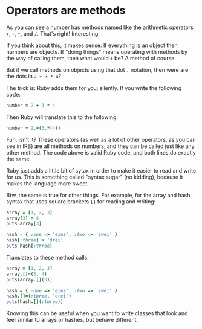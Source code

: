 # Operators are methods

As you can see a number has methods named like the arithmetic operators `+`,
`-`, `*`, and `/`. That's right! Interesting.

If you think about this, it makes sense: If everything is an object then
numbers are objects. If "doing things" means operating with methods by the way
of calling them, then what would `+` be? A method of course.

But if we call methods on objects using that dot `.` notation, then were are
the dots in `2 + 3 * 4`?

The trick is: Ruby adds them for you, silently. If you write the following code:

```ruby
number = 2 + 3 * 4
```

Then Ruby will translate this to the following:

```ruby
number = 2.+(3.*(4))
```

Fun, isn't it? These operators (as well as a lot of other operators, as you can
see in IRB) are all methods on numbers, and they can be called just like any
other method. The code above is valid Ruby code, and both lines do exactly the
same.

Ruby just adds a little bit of sytax in order to make it easier to read and
write for us. This is something called "syntax sugar" (no kidding), because it
makes the language more sweet.

Btw, the same is true for other things. For example, for the array and hash
syntax that uses square brackets `[]` for reading and writing:

```ruby
array = [1, 2, 3]
array[3] = 4
puts array[3]

hash = { :one => 'eins', :two => 'zwei' }
hash[:three] = 'drei'
puts hash[:three]
```

Translates to these method calls:

```ruby
array = [1, 2, 3]
array.[]=(3, 4)
puts(array.[](3))

hash = { :one => 'eins', :two => 'zwei' }
hash.[]=(:three, 'drei')
puts(hash.[](:three))
```

Knowing this can be useful when you want to write classes that look and feel
similar to arrays or hashes, but behave different.
